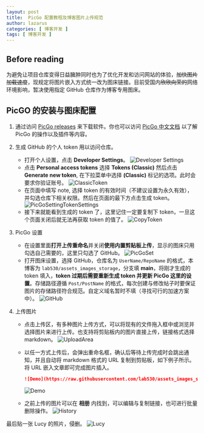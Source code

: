 ```yaml
---
layout: post
title:  PicGo 配置教程及博客图片上传规范
author: lazarus
categories: [ 博客开发 ]
tags: [ 博客开发 ]
---
```


## Before reading
为避免让项目仓库变得日益臃肿同时也为了优化开发和访问网站的体验，~~加快图片加载速度~~，现规定将图片嵌入方式统一改为图床链接。目前受国内~~欣欣向荣的~~网络环境影响，暂决使用指定 GitHub 仓库作为博客专用图床。

## PicGO 的安装与图床配置

1. 通过访问 [PicGo releases](https://github.com/Molunerfinn/PicGoreleases) 来下载软件。你也可以访问 [PicGo 中文文档](https://picgo.github.io/PicGo-Doc/zh/guide/) 以了解 PicGo 的操作以及插件等内容。
2. 生成 GitHub 的个人 token 用以访问仓库。
    - 打开个人设置，点击 **Developer Settings**。
    ![Developer Settings](https://raw.githubusercontent.com/lab530/assets_images_storage/main/Post/PicGoSettingDevelopS.png)  
    - 点击 **Personal access tokens** 选择 **Tokens (Classic)** 然后点击 **Generate new token**, 在下拉菜单中选择 **(Classic)** 标记的选项。此时会要求你验证账号。
    ![ClassicToken](https://raw.githubusercontent.com/lab530/assets_images_storage/main/Post/PicGoSettingClassicToken.png)  
    - 在页面中填写 note, 选择 token 的有效时间（不建议设置为永久有效），并勾选仓库下相关权限。然后在页面的最下方点击生成 token。
    ![PicGoSettingTokenSettings](https://raw.githubusercontent.com/lab530/assets_images_storage/main/Post/PicGoSettingTokenSettings.png)
    - 接下来就能看到生成的 token 了，这里记住一定要复制下 token，一旦这个页面关闭后就无法再获取 token 的值了。
    ![CopyToken](https://raw.githubusercontent.com/lab530/assets_images_storage/main/Post/PicGoSettingCopyToken.png)

3. PicGo 设置
    - 在设置里面**打开上传重命名**并关闭**使用内置剪贴板上传**，显示的图床只用勾选自己需要的，这里只勾选了 GitHub。
    ![PicGoSet](https://raw.githubusercontent.com/lab530/assets_images_storage/main/Post/PicGoSettingPicGoSet.png)
    - 打开图床设置，选择 GitHub，仓库名为 `UserName/RepoName` 的格式，本博客为 `lab530/assets_images_storage`，分支填 **main**，将刚才生成的 token 填入，**token 过期后需要重新生成 token 并更新 PicGo 这里的设置**。存储路径遵循 `Post/PostName` 的格式，每次创建与修改帖子时要保证图片的存储路径符合规范。自定义域名暂时不填（寻找可行的加速方案中）。
    ![GitHub](https://raw.githubusercontent.com/lab530/assets_images_storage/main/Post/PicGoSettingPicGo.png)
4. 上传图片
    - 点击上传区，有多种图片上传方式，可以将现有的文件拖入框中或浏览并选择图片来进行上传。也支持将剪贴板内的图片直接上传，链接格式选择 markdown。
    ![UploadArea](https://raw.githubusercontent.com/lab530/assets_images_storage/main/Post/PicGoSettingUpLoadArea.png)
    - 以任一方式上传后，会弹出重命名框，确认后等待上传完成时会跳出通知，并且自动将 markdown 格式的 URL 复制到剪贴板，如下例子所示。将 URL 嵌入文章即可完成图片插入。
        ``` markdown
        ![Demo](https://raw.githubusercontent.com/lab530/assets_images_storage/main/Post/PicGoSetting20221023184655.png)
        ```
        ![Demo](https://raw.githubusercontent.com/lab530/assets_images_storage/main/Post/PicGoSetting20221023184655.png)

    - 之前上传的图片可以在 **相册** 内找到，可以编辑与复制链接，也可进行批量删除操作。
    ![History](https://raw.githubusercontent.com/lab530/assets_images_storage/main/Post/PicGoSettingHistory.png)


最后贴一张 Lucy 的照片，侵删。
![Lucy](https://raw.githubusercontent.com/lab530/assets_images_storage/main/Post/PicGoSettingLucy)